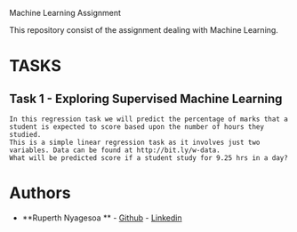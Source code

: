 Machine Learning Assignment

This repository consist of the assignment dealing with Machine Learning.


# TASKS

## Task 1 - Exploring Supervised Machine Learning

    In this regression task we will predict the percentage of marks that a student is expected to score based upon the number of hours they studied.
    This is a simple linear regression task as it involves just two variables. Data can be found at http://bit.ly/w-data.
    What will be predicted score if a student study for 9.25 hrs in a day? 

# Authors

* **Ruperth Nyagesoa **  - [Github]( https://github.com/ruperthnyagesoa )
                     - [Linkedin](https://www.linkedin.com/in/ruperth-nyagesoa/ )
                     
